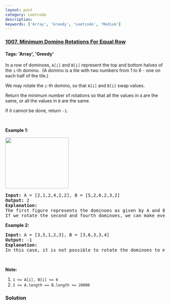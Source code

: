 ```yaml
---
layout: post
category: Leetcode
description: 
keywords: ['Array', 'Greedy', 'Leetcode', 'Medium']
---
```

### [1007. Minimum Domino Rotations For Equal Row](https://leetcode.com/problems/minimum-domino-rotations-for-equal-row)

#### Tags: 'Array', 'Greedy'

<div class="content__u3I1 question-content__JfgR"><div><p>In a row of dominoes, <code>A[i]</code> and <code>B[i]</code> represent the top and bottom halves of the <code>i</code>-th domino.  (A domino is a tile with two numbers from 1 to 6 - one on each half of the tile.)</p>
<p>We may rotate the <code>i</code>-th domino, so that <code>A[i]</code> and <code>B[i]</code> swap values.</p>
<p>Return the minimum number of rotations so that all the values in <code>A</code> are the same, or all the values in <code>B</code> are the same.</p>
<p>If it cannot be done, return <code>-1</code>.</p>
<p> </p>
<p><strong>Example 1:</strong></p>
<p><img alt="" src="https://assets.leetcode.com/uploads/2019/03/08/domino.png" style="height: 161px; width: 200px;"/></p>
<pre><strong>Input: </strong>A = <span id="example-input-1-1">[2,1,2,4,2,2]</span>, B = <span id="example-input-1-2">[5,2,6,2,3,2]</span>
<strong>Output: </strong><span id="example-output-1">2</span>
<strong>Explanation: </strong>
The first figure represents the dominoes as given by A and B: before we do any rotations.
If we rotate the second and fourth dominoes, we can make every value in the top row equal to 2, as indicated by the second figure.
</pre>
<p><strong>Example 2:</strong></p>
<pre><strong>Input: </strong>A = <span id="example-input-2-1">[3,5,1,2,3]</span>, B = <span id="example-input-2-2">[3,6,3,3,4]</span>
<strong>Output: </strong><span id="example-output-2">-1</span>
<strong>Explanation: </strong>
In this case, it is not possible to rotate the dominoes to make one row of values equal.
</pre>
<p> </p>
<p><strong>Note:</strong></p>
<ol>
<li><code>1 &lt;= A[i], B[i] &lt;= 6</code></li>
<li><code>2 &lt;= A.length == B.length &lt;= 20000</code></li>
</ol>
</div></div>

### Solution
